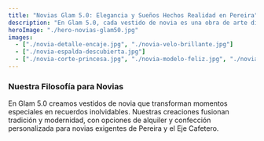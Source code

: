 ```yaml
---
title: "Novias Glam 5.0: Elegancia y Sueños Hechos Realidad en Pereira"
description: "En Glam 5.0, cada vestido de novia es una obra de arte diseñada para reflejar tu personalidad única. Descubre nuestra pasión por los detalles y la confección a medida en Pereira."
heroImage: "./hero-novias-glam50.jpg"
images:
  - ["./novia-detalle-encaje.jpg", "./novia-velo-brillante.jpg"]
  - ["./novia-espalda-descubierta.jpg"]
  - ["./novia-corte-princesa.jpg", "./novia-modelo-feliz.jpg", "./novia-ramo-flores.jpg"]
---
```

### Nuestra Filosofía para Novias
En Glam 5.0 creamos vestidos de novia que transforman momentos especiales en recuerdos inolvidables. Nuestras creaciones fusionan tradición y modernidad, con opciones de alquiler y confección personalizada para novias exigentes de Pereira y el Eje Cafetero.